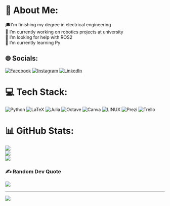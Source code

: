# 💫 About Me:
🎓I'm finishing my degree in electrical engineering<br>🔭 I’m currently working on robotics projects at university<br>🤝 I’m looking for help with ROS2<br>🌱 I’m currently learning Py<br>


## 🌐 Socials:
[![Facebook](https://img.shields.io/badge/Facebook-%231877F2.svg?logo=Facebook&logoColor=white)](https://facebook.com/https://www.facebook.com/profile.php?id=100009528079728) [![Instagram](https://img.shields.io/badge/Instagram-%23E4405F.svg?logo=Instagram&logoColor=white)](https://instagram.com/Vic_oliveiraa1) [![LinkedIn](https://img.shields.io/badge/LinkedIn-%230077B5.svg?logo=linkedin&logoColor=white)](https://linkedin.com/in/https://www.linkedin.com/in/victor-emanoel-a9301021a/) 

# 💻 Tech Stack:
![Python](https://img.shields.io/badge/python-3670A0?style=for-the-badge&logo=python&logoColor=ffdd54) ![LaTeX](https://img.shields.io/badge/latex-%23008080.svg?style=for-the-badge&logo=latex&logoColor=white) 	![Julia](https://img.shields.io/badge/-Julia-9558B2?style=for-the-badge&logo=julia&logoColor=white) ![Octave](https://img.shields.io/badge/OCTAVE-darkblue?style=for-the-badge&logo=octave&logoColor=fcd683) ![Canva](https://img.shields.io/badge/Canva-%2300C4CC.svg?style=for-the-badge&logo=Canva&logoColor=white) ![LINUX](https://img.shields.io/badge/Linux-FCC624?style=for-the-badge&logo=linux&logoColor=black) ![Prezi](https://img.shields.io/badge/Prezi-%23000000.svg?style=for-the-badge&logo=Prezi&logoColor=white) ![Trello](https://img.shields.io/badge/Trello-%23026AA7.svg?style=for-the-badge&logo=Trello&logoColor=white)
# 📊 GitHub Stats:
![](https://github-readme-stats.vercel.app/api?username=VicOliveiraa&theme=nightowl&hide_border=false&include_all_commits=false&count_private=true)<br/>
![](https://github-readme-streak-stats.herokuapp.com/?user=VicOliveiraa&theme=nightowl&hide_border=false)<br/>
![](https://github-readme-stats.vercel.app/api/top-langs/?username=VicOliveiraa&theme=nightowl&hide_border=false&include_all_commits=false&count_private=true&layout=compact)

### ✍️ Random Dev Quote
![](https://quotes-github-readme.vercel.app/api?type=vetical&theme=radical)

---
[![](https://visitcount.itsvg.in/api?id=VicOliveiraa&icon=0&color=0)](https://visitcount.itsvg.in)

<!-- Proudly created with GPRM ( https://gprm.itsvg.in ) -->
